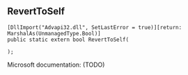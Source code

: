 ## RevertToSelf

```
[DllImport("Advapi32.dll", SetLastError = true)][return: MarshalAs(UnmanagedType.Bool)]
public static extern bool RevertToSelf(
   
);
```

Microsoft documentation: (TODO)

